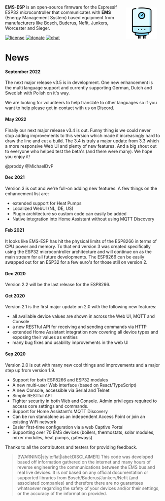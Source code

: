 <img style="margin: 10px 10px; float:right; width:20%" src="_media/logo/boiler.svg" alt="EMS-ESP Logo"></img>

**EMS-ESP** is an open-source firmware for the Espressif ESP32 microcontroller that communicates with **EMS** (Energy Management System) based equipment from manufacturers like Bosch, Buderus, Nefit, Junkers, Worcester and Sieger.

[![license](https://img.shields.io/github/license/emsesp/EMS-ESP.svg)](LICENSE)
[![donate](https://img.shields.io/badge/donate-PayPal-blue.svg)](https://www.paypal.com/paypalme/prderbyshire/2)
[![chat](https://img.shields.io/discord/816637840644505620.svg?style=flat-square&color=blueviolet)](https://discord.gg/3J3GgnzpyT)

# News

<!-- tabs:start -->

#### **September 2022**

The next major release v3.5 is in development. One new enhancement is the multi language support and currently supporting German, Dutch and Swedish with Polish on it's way.

We are looking for volunteers to help translate to other languages so if you want to help please get in contact with us on Discord.

#### **May 2022**

Finally our next major release v3.4 is out. Funny thing is we could never stop adding improvements to this version which made it increasingly hard to draw the line and cut a build. The 3.4 is truly a major update from 3.3 which a more responsive Web UI and plenty of new features. And a big shout out to everyone who helped test the beta's (and there were many). We hope you enjoy it!

@proddy @MichaelDvP

#### **Dec 2021**

Version 3 is out and we're full-on adding new features. A few things on the enhancement list are:

- extended support for Heat Pumps
- Localized WebUI (NL, DE, US)
- Plugin architecture so custom code can easily be added
- Native integration into Home Assistant without using MQTT Discovery

#### **Feb 2021**

It looks like EMS-ESP has hit the physical limits of the ESP8266 in terms of CPU power and memory. To that end version 3 was created specifically using the ESP32 microcontroller architecture and will continue on as the main stream for all future developments. The ESP8266 can be easily swapped out for an ESP32 for a few euro's for those still on version 2.

#### **Dec 2020**

Version 2.2 will be the last release for the ESP8266.

#### **Oct 2020**

Version 2.1 is the first major update on 2.0 with the following new features:

- all available device values are shown in across the Web UI, MQTT and Console
- a new RESTful API for receiving and sending commands via HTTP
- extended Home Assistant integration now covering all device types and exposing their values as entities
- many bug fixes and usability improvements in the web UI

#### **Sep 2020**

Version 2.0 is out with many new cool things and improvements and a major step up from version 1.9.

- Support for both ESP8266 and ESP32 modules
- A new multi-user Web interface (based on React/TypeScript)
- A new Console, accessible via Serial and Telnet
- Simple RESTful API
- Tighter security in both Web and Console. Admin privileges required to access core settings and commands.
- Support for Home Assistant's MQTT Discovery
- Can be run standalone as an independent Access Point or join an existing WiFi network
- Easier first-time configuration via a web Captive Portal
- Supporting over 70 EMS devices (boilers, thermostats, solar modules, mixer modules, heat pumps, gateways)

Thanks to all the contributors and testers for providing feedback.

<!-- tabs:end -->

> [!WARNING|style:flat|label:DISCLAIMER]
> This code was developed based off information gathered on the internet and many hours of reverse engineering the communications between the EMS bus and real live devices. It is _not_ based on any official documentation or supported libraries from Bosch/Buderus/Junkers/Nefit (and associated companies) and therefore there are no guarantees whatsoever regarding the safety of your devices and/or their settings, or the accuracy of the information provided.

